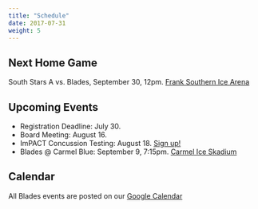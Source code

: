 ```yaml
---
title: "Schedule"
date: 2017-07-31
weight: 5
---
```


Next Home Game
--------------
South Stars A vs. Blades, September 30, 12pm. [Frank
Southern Ice Arena <span class="icon fa-map-marker"></span>][frank]

Upcoming Events
---------------

* Registration Deadline: July 30.
* Board Meeting: August 16.
* ImPACT Concussion Testing: August 18. [Sign up!][impact]
* Blades @ Carmel Blue: September 9, 7:15pm. [Carmel Ice Skadium <span class="icon fa-map-marker"></span>][carmel]

Calendar
--------
All Blades events are posted on our [Google Calendar <span
class="icon fa-calendar"></span>][cal]


[cal]: https://calendar.google.com/calendar/embed?src=epsc9ra4unbaelg6bns4r4ifro%40group.calendar.google.com&ctz=America/New_York
[basswood]: https://www.google.com/maps/place/Basswood+Apartments/@39.1518696,-86.5730242,17z/data=%213m1%214b1%214m5%213m4%211s0x886c677a6ac12c4d:0x830c6aebc265b08%218m2%213d39.1518655%214d-86.5708355
[frank]: https://www.google.com/maps/place/2100+S+Henderson+St,+Bloomington,+IN+47401/@39.1412293,-86.529133,17z/data=!3m1!4b1!4m5!3m4!1s0x886c66590dd701f1:0x2c4224b76654f9a2!8m2!3d39.1412252!4d-86.526939
[carmel]: https://maps.google.com/maps?hl=en&q=Carmel%20Ice%20Rink%2C%201040%203rd%20Ave%20SW%2C%20Carmel%2C%20IN%2046032%2C%20USA
[impact]: #
